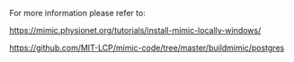 For more information please refer to:

https://mimic.physionet.org/tutorials/install-mimic-locally-windows/

https://github.com/MIT-LCP/mimic-code/tree/master/buildmimic/postgres
